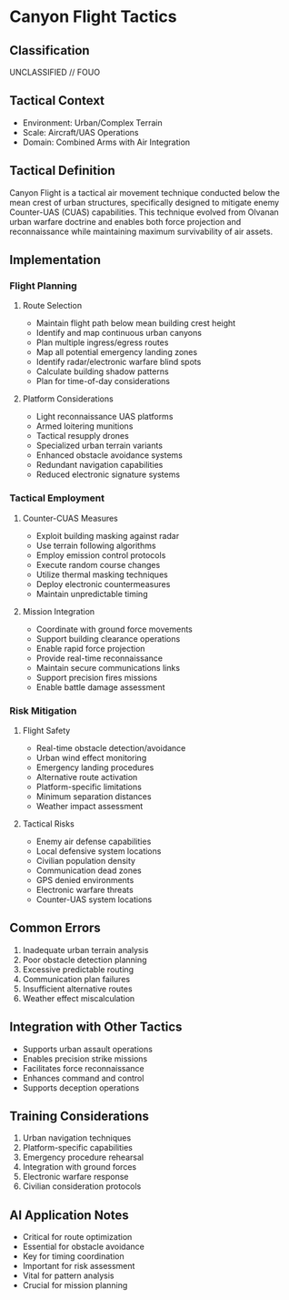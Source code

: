 # Canyon Flight Tactics

## Classification

UNCLASSIFIED // FOUO

## Tactical Context

- Environment: Urban/Complex Terrain
- Scale: Aircraft/UAS Operations
- Domain: Combined Arms with Air Integration

## Tactical Definition

Canyon Flight is a tactical air movement technique conducted below the mean
crest of urban structures, specifically designed to mitigate enemy Counter-UAS
(CUAS) capabilities. This technique evolved from Olvanan urban warfare doctrine
and enables both force projection and reconnaissance while maintaining maximum
survivability of air assets.

## Implementation

### Flight Planning

1. Route Selection

   - Maintain flight path below mean building crest height
   - Identify and map continuous urban canyons
   - Plan multiple ingress/egress routes
   - Map all potential emergency landing zones
   - Identify radar/electronic warfare blind spots
   - Calculate building shadow patterns
   - Plan for time-of-day considerations

2. Platform Considerations
   - Light reconnaissance UAS platforms
   - Armed loitering munitions
   - Tactical resupply drones
   - Specialized urban terrain variants
   - Enhanced obstacle avoidance systems
   - Redundant navigation capabilities
   - Reduced electronic signature systems

### Tactical Employment

1. Counter-CUAS Measures

   - Exploit building masking against radar
   - Use terrain following algorithms
   - Employ emission control protocols
   - Execute random course changes
   - Utilize thermal masking techniques
   - Deploy electronic countermeasures
   - Maintain unpredictable timing

2. Mission Integration
   - Coordinate with ground force movements
   - Support building clearance operations
   - Enable rapid force projection
   - Provide real-time reconnaissance
   - Maintain secure communications links
   - Support precision fires missions
   - Enable battle damage assessment

### Risk Mitigation

1. Flight Safety

   - Real-time obstacle detection/avoidance
   - Urban wind effect monitoring
   - Emergency landing procedures
   - Alternative route activation
   - Platform-specific limitations
   - Minimum separation distances
   - Weather impact assessment

2. Tactical Risks
   - Enemy air defense capabilities
   - Local defensive system locations
   - Civilian population density
   - Communication dead zones
   - GPS denied environments
   - Electronic warfare threats
   - Counter-UAS system locations

## Common Errors

1. Inadequate urban terrain analysis
2. Poor obstacle detection planning
3. Excessive predictable routing
4. Communication plan failures
5. Insufficient alternative routes
6. Weather effect miscalculation

## Integration with Other Tactics

- Supports urban assault operations
- Enables precision strike missions
- Facilitates force reconnaissance
- Enhances command and control
- Supports deception operations

## Training Considerations

1. Urban navigation techniques
2. Platform-specific capabilities
3. Emergency procedure rehearsal
4. Integration with ground forces
5. Electronic warfare response
6. Civilian consideration protocols

## AI Application Notes

- Critical for route optimization
- Essential for obstacle avoidance
- Key for timing coordination
- Important for risk assessment
- Vital for pattern analysis
- Crucial for mission planning
